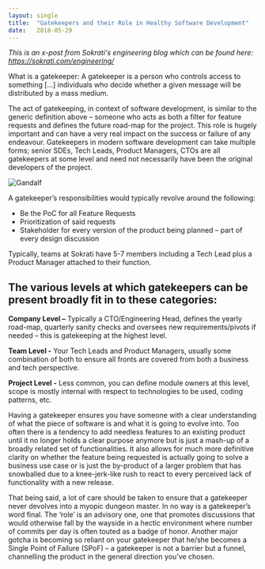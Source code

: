 ```yaml
---
layout: single
title:  "Gatekeepers and their Role in Healthy Software Development"
date:   2018-05-29
---
```


*This is an x-post from Sokrati's engineering blog which can be found here: https://sokrati.com/engineering/*

What is a gatekeeper: A gatekeeper is a person who controls access to something […] individuals who decide whether a given message will be distributed by a mass medium.

The act of gatekeeping, in context of software development, is similar to the generic definition above – someone who acts as both a filter for feature requests and defines the future road-map for the project. This role is hugely important and can have a very real impact on the success or failure of any endeavour. Gatekeepers in modern software development can take multiple forms; senior SDEs, Tech Leads, Product Managers, CTOs are all gatekeepers at some level and need not necessarily have been the original developers of the project.

![Gandalf](/assets/images//output_crmkm6-1.gif)

A gatekeeper’s responsibilities would typically revolve around the following:

* Be the PoC for all Feature Requests
* Prioritization of said requests
* Stakeholder for every version of the product being planned – part of every design discussion

Typically, teams at Sokrati have 5-7 members including a Tech Lead plus a Product Manager attached to their function.

## The various levels at which gatekeepers can be present broadly fit in to these categories:

**Company Level –**
Typically a CTO/Engineering Head, defines the yearly road-map, quarterly sanity checks and oversees new requirements/pivots if needed – this is gatekeeping at the highest level.

**Team Level -**
Your Tech Leads and Product Managers, usually some combination of both to ensure all fronts are covered from both a business and tech perspective.

**Project Level -**
Less common, you can define module owners at this level, scope is mostly internal with respect to technologies to be used, coding patterns, etc.

Having a gatekeeper ensures you have someone with a clear understanding of what the piece of software is and what it is going to evolve into. Too often there is a tendency to add needless features to an existing product until it no longer holds a clear purpose anymore but is just a mash-up of a broadly related set of functionalities. It also allows for much more definitive clarity on whether the feature being requested is actually going to solve a business use case or is just the by-product of a larger problem that has snowballed due to a knee-jerk-like rush to react to every perceived lack of functionality with a new release.

That being said, a lot of care should be taken to ensure that a gatekeeper never devolves into a myopic dungeon master. In no way is a gatekeeper’s word final. The ‘role’ is an advisory one, one that promotes discussions that would otherwise fall by the wayside in a hectic environment where number of commits per day is often touted as a badge of honor. Another major gotcha is becoming so reliant on your gatekeeper that he/she becomes a Single Point of Failure (SPoF) – a gatekeeper is not a barrier but a funnel, channelling the product in the general direction you’ve chosen.
